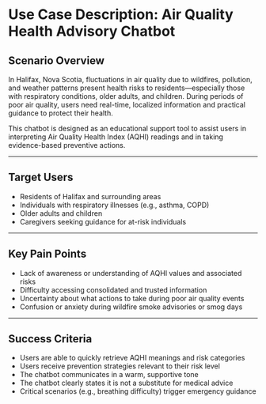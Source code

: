 # Use Case Description: Air Quality Health Advisory Chatbot

## Scenario Overview
In Halifax, Nova Scotia, fluctuations in air quality due to wildfires, pollution, and weather patterns present health risks to residents—especially those with respiratory conditions, older adults, and children. During periods of poor air quality, users need real-time, localized information and practical guidance to protect their health.

This chatbot is designed as an educational support tool to assist users in interpreting Air Quality Health Index (AQHI) readings and in taking evidence-based preventive actions.

---

## Target Users
- Residents of Halifax and surrounding areas
- Individuals with respiratory illnesses (e.g., asthma, COPD)
- Older adults and children
- Caregivers seeking guidance for at-risk individuals

---

## Key Pain Points
- Lack of awareness or understanding of AQHI values and associated risks
- Difficulty accessing consolidated and trusted information
- Uncertainty about what actions to take during poor air quality events
- Confusion or anxiety during wildfire smoke advisories or smog days

---

## Success Criteria
- Users are able to quickly retrieve AQHI meanings and risk categories
- Users receive prevention strategies relevant to their risk level
- The chatbot communicates in a warm, supportive tone
- The chatbot clearly states it is not a substitute for medical advice
- Critical scenarios (e.g., breathing difficulty) trigger emergency guidance
